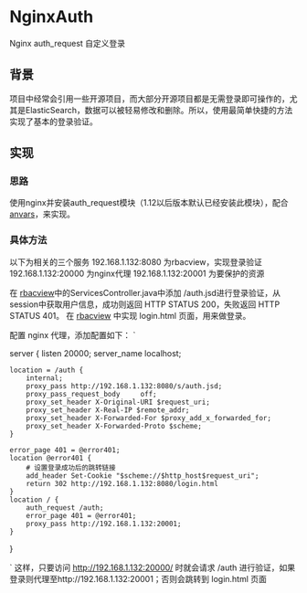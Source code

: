 # NginxAuth
Nginx auth_request 自定义登录

## 背景
  项目中经常会引用一些开源项目，而大部分开源项目都是无需登录即可操作的，尤其是ElasticSearch，数据可以被轻易修改和删除。所以，使用最简单快捷的方法实现了基本的登录验证。
  
## 实现
### 思路
  使用nginx并安装auth_request模块（1.12以后版本默认已经安装此模块），配合 [anvars](https://github.com/bogies/anvars)，来实现。
### 具体方法
以下为相关的三个服务
192.168.1.132:8080 为rbacview，实现登录验证
192.168.1.132:20000 为nginx代理
192.168.1.132:20001 为要保护的资源

  在 [rbacview](https://github.com/bogies/anvars/blob/develop/rbacview/src/main/java/org/bogies/tommy/controller/ServicesController.java)中的ServicesController.java中添加 /auth.jsd进行登录验证，从session中获取用户信息，成功则返回 HTTP STATUS 200，失败返回 HTTP STATUS 401。
  在 [rbacview](https://github.com/bogies/anvars/blob/develop/rbacview/src/main/webapp/login/login.jsp) 中实现 login.html 页面，用来做登录。
  
  配置 nginx 代理，添加配置如下：
  `
  
  server {
    listen 20000;
    server_name localhost;

    location = /auth {
        internal;
        proxy_pass http://192.168.1.132:8080/s/auth.jsd;
        proxy_pass_request_body     off;
        proxy_set_header X-Original-URI $request_uri;
        proxy_set_header X-Real-IP $remote_addr;
        proxy_set_header X-Forwarded-For $proxy_add_x_forwarded_for;
        proxy_set_header X-Forwarded-Proto $scheme;
    }

    error_page 401 = @error401;
    location @error401 {
        # 设置登录成功后的跳转链接
        add_header Set-Cookie "$scheme://$http_host$request_uri";
        return 302 http://192.168.1.132:8080/login.html
    }
    location / {
        auth_request /auth;
        error_page 401 = @error401;
        proxy_pass http://192.168.1.132:20001;
    }
}

`
  这样，只要访问 http://192.168.1.132:20000/ 时就会请求 /auth 进行验证，如果登录则代理至http://192.168.1.132:20001；否则会跳转到 login.html 页面
